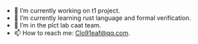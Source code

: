 - 🔭 I’m currently working on t1 project.
- 🌱 I’m currently learning rust language and formal verification.
- 👯 I’m in the plct lab caat team.
- 📫 How to reach me: Clo91eaf@qq.com.

